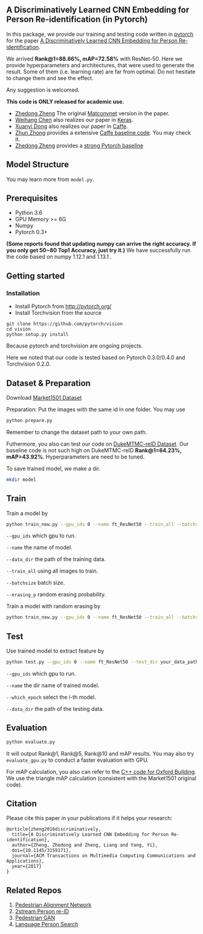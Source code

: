 ## A Discriminatively Learned CNN Embedding for Person Re-identification (in Pytorch)

In this package, we provide our training and testing code written in [pytorch](https://pytorch.org/) for the paper [A Discriminatively Learned CNN Embedding for Person Re-identification](https://arxiv.org/abs/1611.05666).

We arrived **Rank@1=88.66%, mAP=72.58%** with ResNet-50. Here we provide hyperparameters and architectures, that were used to generate the result. Some of them (i.e. learning rate) are far from optimal. Do not hesitate to change them and see the effect.
	
Any suggestion is welcomed.

**This code is ONLY released for academic use.**

* [Zhedong Zheng](https://github.com/layumi) The original [Matconvnet](https://github.com/layumi/2016_person_re-ID) version in the paper.
* [Weihang Chen](https://github.com/ahangchen) also realizes our paper in [Keras](https://github.com/ahangchen/rank-reid/tree/release).
* [Xuanyi Dong](https://github.com/D-X-Y) also realizes our paper in [Caffe](https://github.com/D-X-Y/caffe-reid). 
* [Zhun Zhong](https://github.com/zhunzhong07/IDE-baseline-Market-1501) provides a extensive [Caffe baseline code](https://github.com/zhunzhong07/IDE-baseline-Market-1501). You may check it.
* [Zhedong Zheng](https://github.com/layumi) provides a [strong Pytorch baseline](https://github.com/layumi/Person_reID_baseline_pytorch)

## Model Structure
You may learn more from `model.py`.  

## Prerequisites

- Python 3.6
- GPU Memory >= 6G
- Numpy
- Pytorch 0.3+

**(Some reports found that updating numpy can arrive the right accuracy. If you only get 50~80 Top1 Accuracy, just try it.)**
We have successfully run the code based on numpy 1.12.1 and 1.13.1 .

## Getting started
### Installation
- Install Pytorch from http://pytorch.org/
- Install Torchvision from the source
```
git clone https://github.com/pytorch/vision
cd vision
python setup.py install
```
Because pytorch and torchvision are ongoing projects.

Here we noted that our code is tested based on Pytorch 0.3.0/0.4.0 and Torchvision 0.2.0.

## Dataset & Preparation
Download [Market1501 Dataset](http://www.liangzheng.org/Project/project_reid.html)

Preparation: Put the images with the same id in one folder. You may use 
```bash
python prepare.py
```
Remember to change the dataset path to your own path.

Futhermore, you also can test our code on [DukeMTMC-reID Dataset](https://github.com/layumi/DukeMTMC-reID_evaluation).
Our baseline code is not such high on DukeMTMC-reID **Rank@1=64.23%, mAP=43.92%**. Hyperparameters are need to be tuned.

To save trained model, we make a dir.
```bash
mkdir model 
```

## Train
Train a model by
```bash
python train_new.py --gpu_ids 0 --name ft_ResNet50 --train_all --batchsize 32  --data_dir your_data_path
```
`--gpu_ids` which gpu to run.

`--name` the name of model.

`--data_dir` the path of the training data.

`--train_all` using all images to train. 

`--batchsize` batch size.

`--erasing_p` random erasing probability.

Train a model with random erasing by
```bash
python train_new.py --gpu_ids 0 --name ft_ResNet50 --train_all --batchsize 32  --data_dir your_data_path --erasing_p 0.5
```

## Test
Use trained model to extract feature by
```bash
python test.py --gpu_ids 0 --name ft_ResNet50 --test_dir your_data_path  --which_epoch 59
```
`--gpu_ids` which gpu to run.

`--name` the dir name of trained model.

`--which_epoch` select the i-th model.

`--data_dir` the path of the testing data.


## Evaluation
```bash
python evaluate.py
```
It will output Rank@1, Rank@5, Rank@10 and mAP results.
You may also try `evaluate_gpu.py` to conduct a faster evaluation with GPU.

For mAP calculation, you also can refer to the [C++ code for Oxford Building](http://www.robots.ox.ac.uk/~vgg/data/oxbuildings/compute_ap.cpp). We use the triangle mAP calculation (consistent with the Market1501 original code).

## Citation
Please cite this paper in your publications if it helps your research:
```
@article{zheng2016discriminatively,
  title={A Discriminatively Learned CNN Embedding for Person Re-identification},
  author={Zheng, Zhedong and Zheng, Liang and Yang, Yi},
  doi={10.1145/3159171},
  journal={ACM Transactions on Multimedia Computing Communications and Applications},
  year={2017}
}
```

## Related Repos
1. [Pedestrian Alignment Network](https://github.com/layumi/Pedestrian_Alignment)
2. [2stream Person re-ID](https://github.com/layumi/2016_person_re-ID)
3. [Pedestrian GAN](https://github.com/layumi/Person-reID_GAN)
4. [Language Person Search](https://github.com/layumi/Image-Text-Embedding)
